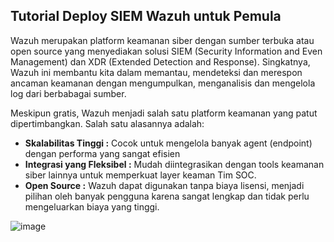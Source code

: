 ## Tutorial Deploy SIEM Wazuh untuk Pemula
Wazuh merupakan platform keamanan siber dengan sumber terbuka atau open source yang menyediakan solusi SIEM (Security Information and Even Management) dan XDR (Extended Detection and Response). Singkatnya, Wazuh ini membantu kita dalam memantau, mendeteksi dan merespon ancaman keamanan dengan mengumpulkan, menganalisis dan mengelola log dari berbabagai sumber. 

Meskipun gratis, Wazuh menjadi salah satu platform keamanan yang patut dipertimbangkan. Salah satu alasannya adalah: 
- **Skalabilitas Tinggi :** Cocok untuk mengelola banyak agent (endpoint) dengan performa yang sangat efisien
- **Integrasi yang Fleksibel :** Mudah diintegrasikan dengan tools keamanan siber lainnya untuk memperkuat layer keaman Tim SOC.
- **Open Source :** Wazuh dapat digunakan tanpa biaya lisensi, menjadi pilihan oleh banyak pengguna karena sangat lengkap dan tidak perlu mengeluarkan biaya yang tinggi.

![image](https://github.com/user-attachments/assets/f4350813-2df5-4977-af30-f03e1cb9e3ea)

